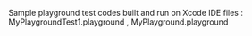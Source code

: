 Sample playground test codes built and run on Xcode IDE
files : MyPlaygroundTest1.playground , MyPlayground.playground
